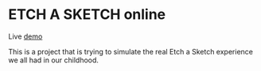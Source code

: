 # ETCH A SKETCH online 
Live [demo]()

This is a project that is trying to simulate the real Etch a Sketch experience we all had in our childhood.


